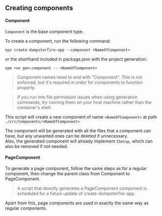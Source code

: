 ## Creating components

#### Component

`Component` is the base component type.

To create a component, run the following command:

```
npx create-dumpsterfire-app --component <NameOfComponent>
```

or the shorthand included in package.json with the project generation:

```
npm run gen:component -- <NameOfComponent>
```

> Component names need to end with "Component". This is not enforced, but it's required in order for components to function properly.

> If you run into file permission issues when using generation commands, try running them on your host machine rather than the container's shell.

This script will create a new component of name `<NameOfComponent>` at path `./src/Components/<NameOfComponent>`

The component will be generated with all the files that a component can have, but any unwanted ones can be deleted if unnecessary. \
Also, the generated component will already implement `ISetup`, which can also be removed if not needed.

#### PageComponent

To generate a page component, follow the same steps as for a regular component, then change the parent class from Component to PageComponent.

> A script that directly generates a PageComponent component is scheduled for a future update of create-dumpsterfire-app.

Apart from this, page components are used in exactly the same way as regular components.